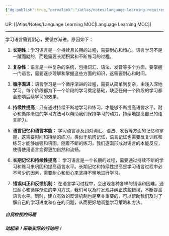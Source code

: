 ```yaml
---
{"dg-publish":true,"permalink":"/atlas/notes/language-learning-requires-patience/","noteIcon":""}
---
```


UP: [[Atlas/Notes/Language Learning MOC\|Language Learning MOC]]

---

学习语言需要耐心，要循序渐进。原因如下：

1. **长期性**：学习语言是一个持续且长期的过程，需要耐心和恒心。语言学习不是一蹴而就的，而是需要长期积累和不断练习的过程。
    
2. **复杂性**：语言是一种复杂的系统，包括词汇、语法、发音等多个方面。要掌握一门语言，需要逐步理解和掌握这些方面的知识，这需要耐心和时间。
    
3. **循序渐进**：语言学习是一个循序渐进的过程，需要从简单到复杂，由浅入深地学习。每个阶段都为下一个阶段的学习奠定基础，缺乏任何一个阶段的学习都会影响后续学习的效果。
    
4. **持续性提高**：只有通过持续不断地学习和练习，才能够不断提高语言水平。耐心和循序渐进的学习方法可以帮助我们保持学习的动力，持续地提高自己的语言能力。

5. **语言记忆和语言本能：** 学习语言涉及到对词汇、语法、发音等方面的记忆和掌握，这需要时间和持续的练习。类似于肌肉记忆，语言记忆也需要反复训练和练习才能够加强和巩固。随着不断的练习，我们逐渐形成对语言的本能反应，使得使用语言变得更加自然和流畅。
    
6. **长期记忆和持续性提高：** 学习语言是一个长期的过程，需要通过持续不断的学习和练习来巩固和提高语言水平。长期记忆和持续性提高是学习语言过程中必不可少的因素，需要耐心和恒心来坚持不懈地进行学习。
    
7. **错误纠正和反馈机制：** 在语言学习过程中，会出现各种各样的错误和困难。通过耐心和循序渐进的学习方式，我们可以及时发现并纠正这些错误，不断提高语言水平。同时，建立有效的反馈机制也是至关重要的，可以帮助我们及时了解自己的学习进度和存在的问题，从而更好地调整学习策略和方法。


##### 自我检视的问题


##### 动起来！采取实际的行动吧！
